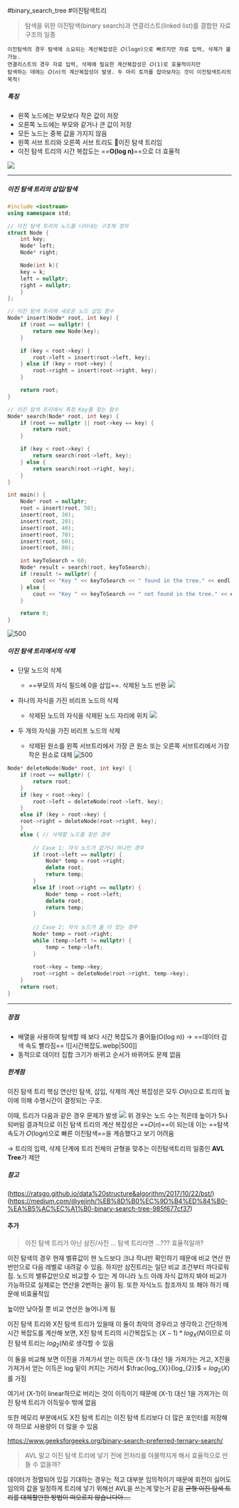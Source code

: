 #binary_search_tree #이진탐색트리

> 탐색을 위한 이진탐색(binary search)과 연결리스트(linked list)를 결합한 자료구조의 일종

	이진탐색의 경우 탐색에 소요되는 계산복잡성은 𝑂(log𝑛)으로 빠르지만 자료 입력, 삭제가 불가능.
	연결리스트의 경우 자료 입력, 삭제에 필요한 계산복잡성은 𝑂(1)로 효율적이지만 
	탐색하는 데에는 𝑂(𝑛)의 계산복잡성이 발생. 두 마리 토끼를 잡아보자는 것이 이진탐색트리의 목적!

##### 특징

- 왼쪽 노드에는 부모보다 작은 값이 저장
- 오른쪽 노드에는 부모와 같거나 큰 값이 저장
- 모든 노드는 중복 값을 가지지 않음
- 왼쪽 서브 트리와 오른쪽 서브 트리도 이진 탐색 트리임
- 이진 탐색 트리의 시간 복잡도는 ==**O(log n)**==으로 더 효율적


![](https://sunnnyimg.s3.ap-northeast-2.amazonaws.com/binary%20search%20tree%20/%20%EC%9D%B4%EC%A7%84%20%ED%83%90%EC%83%89%20%ED%8A%B8%EB%A6%AC%20%EC%98%88%EC%8B%9C.gif)

---
##### 이진 탐색 트리의  삽입/탐색

```c++
#include <iostream>
using namespace std;

// 이진 탐색 트리의 노드를 나타내는 구조체 정의
struct Node {
    int key;
    Node* left;
    Node* right;

    Node(int k){
    key = k;
    left = nullptr;
    right = nullptr;
	}
};

// 이진 탐색 트리에 새로운 노드 삽입 함수
Node* insert(Node* root, int key) {
    if (root == nullptr) {
        return new Node(key);
    }

    if (key < root->key) {
        root->left = insert(root->left, key);
    } else if (key > root->key) {
        root->right = insert(root->right, key);
    }

    return root;
}

// 이진 탐색 트리에서 특정 Key를 찾는 함수
Node* search(Node* root, int key) {
    if (root == nullptr || root->key == key) {
        return root;
    }

    if (key < root->key) {
        return search(root->left, key);
    } else {
        return search(root->right, key);
    }
}

int main() {
    Node* root = nullptr;
    root = insert(root, 50);
    insert(root, 30);
    insert(root, 20);
    insert(root, 40);
    insert(root, 70);
    insert(root, 60);
    insert(root, 80);

    int keyToSearch = 60;
    Node* result = search(root, keyToSearch);
    if (result != nullptr) {
        cout << "Key " << keyToSearch << " found in the tree." << endl;
    } else {
        cout << "Key " << keyToSearch << " not found in the tree." << endl;
    }

    return 0;
}

```

![500](https://sunnnyimg.s3.ap-northeast-2.amazonaws.com/binary%20search%20tree%20/%20%ED%83%90%EC%83%89%20%EC%97%B0%EC%82%B0%20%EC%98%88.jpeg)

##### 이진 탐색 트리에서의 삭제

- 단말 노드의 삭제
	- ==부모의 자식 필드에 0을 삽입==. 삭제된 노드 반환
![](https://sunnnyimg.s3.ap-northeast-2.amazonaws.com/binary%20search%20tree%20/%20%EB%8B%A8%EB%A7%90%20%EB%85%B8%EB%93%9C%EC%9D%98%20%EC%82%AD%EC%A0%9C.jpeg)

- 하나의 자식을 가진 비리프 노드의 삭제
	- 삭제된 노드의 자식을 삭제된 노드 자리에 위치
![](https://sunnnyimg.s3.ap-northeast-2.amazonaws.com/binary%20search%20tree%20/%20%ED%95%98%EB%82%98%EC%9D%98%20%EC%9E%90%EC%8B%9D%EC%9D%84%20%EA%B0%80%EC%A7%84%20%EB%B9%84%EB%A6%AC%ED%94%84%20%EB%85%B8%EB%93%9C%EC%9D%98%20%EC%82%AD%EC%A0%9C.jpeg)

- 두 개의 자식을 가진 비리프 노드의 삭제
	- 삭제된 원소를 왼쪽 서브트리에서 가장 큰 원소 또는 오른쪽 서브트리에서 가장 작은 원소로 대체
![500](https://sunnnyimg.s3.ap-northeast-2.amazonaws.com/binary%20search%20tree%20/%20%EB%91%90%EA%B0%9C%EC%9D%98%20%EC%9E%90%EC%8B%9D%EC%9D%84%20%EA%B0%80%EC%A7%84%20%EB%B9%84%EB%A6%AC%ED%94%84%20%EB%85%B8%EB%93%9C%EC%9D%98%20%EC%82%AD%EC%A0%9C.jpeg)


```c++
Node* deleteNode(Node* root, int key) { 
	if (root == nullptr) {
		return root; 
	} 
	if (key < root->key) { 
		root->left = deleteNode(root->left, key); 
	} 
	else if (key > root->key) { 
	root->right = deleteNode(root->right, key); 
	} 
	else { // 삭제할 노드를 찾은 경우 
	
		// Case 1: 자식 노드가 없거나 하나인 경우 
		if (root->left == nullptr) {
			Node* temp = root->right; 
			delete root; 
			return temp; 
		} 
		else if (root->right == nullptr) {
			Node* temp = root->left; 
			delete root; 
			return temp; 
		} 
		
		// Case 2: 자식 노드가 둘 다 있는 경우 
		Node* temp = root->right; 
		while (temp->left != nullptr) { 
			temp = temp->left; 
		} 
	
		root->key = temp->key; 
		root->right = deleteNode(root->right, temp->key);
	} 
	return root; 
}
```

---

##### 장점

- 배열을 사용하여 탐색할 때 보다 시간 복잡도가 줄어듦(O(log n)) -> ==데이터 검색 속도 빨라짐==
	![[시간복잡도.webp|500]]
- 동적으로 데이터 집합 크기가 바뀌고 순서가 바뀌어도 문제 없음
##### 한계점

이진 탐색 트리 핵심 연산인 탐색, 삽입, 삭제의 계산 복잡성은 모두 𝑂(ℎ)으로 트리의 높이에 의해 수행시간이 결정되는 구조. 

이때, 트리가 다음과 같은 경우 문제가 발생
![](https://sunnnyimg.s3.ap-northeast-2.amazonaws.com/binary%20search%20tree%20/%20%EC%9D%B4%EC%A7%84%20%ED%83%90%EC%83%89%20%ED%8A%B8%EB%A6%AC%20%ED%95%9C%EA%B3%84%EC%A0%90%20%EC%98%88%EC%8B%9C.png)
위 경우는 노드 수는 적은데 높이가 5나 되버림
결과적으로 이진 탐색 트리의 계산 복잡성은 ==𝑂(𝑛)==이 되는데 이는 ==탐색 속도가 𝑂(log𝑛)으로 빠른 이진탐색==을 계승했다고 보기 어려움

 → 트리의 입력, 삭제 단계에 트리 전체의 균형을 맞추는 이진탐색트리의 일종인 **AVL Tree**가 제안

##### 참고
(https://ratsgo.github.io/data%20structure&algorithm/2017/10/22/bst/)
(https://medium.com/@yejinh/%EB%8D%B0%EC%9D%B4%ED%84%B0-%EA%B5%AC%EC%A1%B0-binary-search-tree-985f677cf37)
#### 추가

> 이진 탐색 트리가 아닌 삼진/사진 ... 탐색 트리라면 ...??? 효율적일까?

이진 탐색의 경우 현재 벨류값이 현 노드보다 크냐 작냐만 확인하기 때문에 비교 연산 한 번만으로 다음 레벨로 내려갈 수 있음. 하지만 삼진트리는 일단 비교 조건부터 까다로워짐. 노드의 밸류값만으로 비교할 수 있는 게 아니라 노드 아래 자식 값까지 봐야 비교가 가능하므로 실제로는 연산을 2번하는 꼴이 됨. 또한 자식노드 참조까지 또 해야 하기 때문에 비효율적임

높이만 낮아질 뿐 비교 연산은 늘어나게 됨

이진 탐색 트리와 X진 탐색 트리가 있을때 이 둘이 최악의 경우라고 생각하고 간단하게 시간 복잡도를 계산해 보면,
X진 탐색 트리의 시간복잡도는 $(X-1)*log_{X}(N)$이므로 이진 탐색 트리는  $log_{2}(N)$로 생각할 수 있음

이 둘을 비교해 보면 이진을 가져가서 얻는 이득은 (X-1) 대신 1을 가져가는 거고, X진을 가져가서 얻는 이득은 log 밑이 커지는 거라서 $\frac{log_{X}}{log_{2}}$ = $log_{2}(X)$를 가짐

여기서 (X-1)이 linear하므로 버리는 것이 이득이기 때문에 (X-1) 대신 1을 가져가는 이진 탐색 트리가 이득일수 밖에 없음

또한 메모리 부분에서도 X진 탐색 트리는 이진 탐색 트리보다 더 많은 포인터를 저장해야 하므로 사용량이 더 많을 수 있음

https://www.geeksforgeeks.org/binary-search-preferred-ternary-search/

> AVL 말고 이진 탐색 트리에 넣기 전에 전처리를 야물딱지게 해서 효율적으로 만들 수 없을까?

데이터가 정렬되어 있길 기대하는 경우는 적고 대부분 임의적이기 때문에 회전이 싫어도 임의의 값을 일정하게 트리에 넣기 위해선 AVL을 쓰는게 맞는거 같음 
~~균형 이진 탐색 트리를 대체할만한 방법이 떠오르지 않습니다아....~~